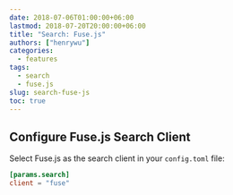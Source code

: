 ```yaml
---
date: 2018-07-06T01:00:00+06:00
lastmod: 2018-07-20T20:00:00+06:00
title: "Search: Fuse.js"
authors: ["henrywu"]
categories:
  - features
tags:
  - search
  - fuse.js
slug: search-fuse-js
toc: true
---
```


## Configure Fuse.js Search Client

Select Fuse.js as the search client in your `config.toml` file:

```toml
[params.search]
client = "fuse"
```
